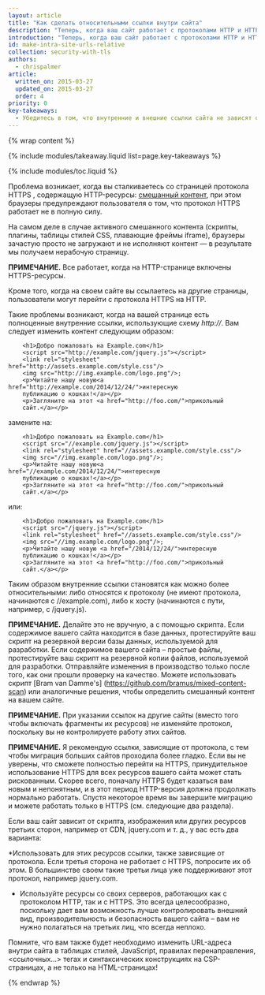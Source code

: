 ```yaml
---
layout: article
title: "Как сделать относительными ссылки внутри сайта"
description: "Теперь, когда ваш сайт работает с протоколами HTTP и HTTPS, он должен работать гладко вне зависимости от используемого протокола"
introduction: "Теперь, когда ваш сайт работает с протоколами HTTP и HTTPS, он обязан работать гладко вне зависимости от используемого протокола"
id: make-intra-site-urls-relative
collection: security-with-tls
authors:
  - chrispalmer
article:
  written_on: 2015-03-27
  updated_on: 2015-03-27
  order: 4
priority: 0
key-takeaways:
  - Убедитесь в том, что внутренние и внешние ссылки сайта не зависят от протоколу, т. е. убедитесь, что вы используете относительные пути, либо уберите протокол в виде //example.com/something.js
---
```


{% wrap content %}

{% include modules/takeaway.liquid list=page.key-takeaways %}

{% include modules/toc.liquid %}

Проблема возникает, когда вы сталкиваетесь со страницей протокола HTTPS
, содержащую HTTP-ресурсы: [смешанный
контент](http://www.w3.org/TR/mixed-content/), при этом браузеры предупреждают пользователя о том, что протокол
HTTPS работает не в полную силу.

На самом деле в случае активного смешанного контента (скрипты, плагины, таблицы стилей CSS, плавающие фреймы iframe),
браузеры зачастую просто не загружают и не исполняют контент — в результате мы получаем 
нерабочую страницу.

**ПРИМЕЧАНИЕ.** Все работает, когда на HTTP-странице включены HTTPS-ресурсы.

Кроме того, когда на своем сайте вы ссылаетесь на другие страницы, пользователи
могут перейти с протокола HTTPS на HTTP.

Такие проблемы возникают, когда на вашей странице есть полноценные внутренние ссылки,
использующие схему *http://*. Вам следует изменить контент следующим образом:

		<h1>Добро пожаловать на Example.com</h1>
		<script src="http://example.com/jquery.js"></script>
		<link rel="stylesheet" href="http://assets.example.com/style.css"/>
		<img src="http://img.example.com/logo.png"/>;
		<p>Читайте нашу новую<a href="http://example.com/2014/12/24/">интересную
		публикацию о кошках!</a></p>
		<p>Загляните на этот <a href="http://foo.com/">прикольный
		сайт.</a></p>

замените на:

		<h1>Добро пожаловать на Example.com</h1>
		<script src="//example.com/jquery.js"></script>
		<link rel="stylesheet" href="//assets.example.com/style.css"/>
		<img src="//img.example.com/logo.png"/>;
		<p>Читайте нашу новую<a href="//example.com/2014/12/24/">интересную
		публикацию о кошках!</a></p>
		<p>Загляните на этот <a href="http://foo.com/">прикольный
		сайт.</a></p>

или:

		<h1>Добро пожаловать на Example.com</h1>
		<script src="/jquery.js"></script>
		<link rel="stylesheet" href="//assets.example.com/style.css"/>
		<img src="//img.example.com/logo.png"/>;
		<p>Читайте нашу новую <a href="/2014/12/24/">интересную
		публикацию о кошках!</a></p>
		<p>Загляните на этот <a href="http://foo.com/">прикольный
		сайт.</a></p>

Таким образом внутренние ссылки становятся как можно более относительными: либо относятся к протоколу 
(не имеют протокола, начинаются с //example.com), либо к хосту (начинаются
с пути, например, с /jquery.js).

**ПРИМЕЧАНИЕ.** Делайте это не вручную, а с помощью скрипта. Если содержимое вашего сайта находится в
базе данных, протестируйте ваш скрипт на резервной версии
базы данных, используемой для разработки. Если содержимое вашего сайта – простые файлы, протестируйте ваш скрипт
на резервной копии файлов, используемой для разработки. Отправляйте изменения в производство только после
того, как они прошли проверку на качество. Можете использовать скрипт [Bram van Damme's]
(https://github.com/bramus/mixed-content-scan) или аналогичные решения, чтобы
 определить смешанный контент на вашем сайте.

**ПРИМЕЧАНИЕ.** При указании ссылок на другие сайты (вместо того чтобы включать фрагменты их ресурсов)
не изменяйте протокол, поскольку вы не контролируете работу
этих сайтов.

**ПРИМЕЧАНИЕ.** Я рекомендую ссылки, зависящие от протокола, с тем чтобы миграция больших сайтов 
проходила более гладко. Если вы не уверены, что сможете полностью перейти на HTTPS, принудительное использование 
HTTPS для всех ресурсов вашего сайта может стать рискованным. Скорее всего, поначалу
HTTPS будет казаться вам новым и непонятным, и в этот период HTTP-версия должна
продолжать нормально работать. Спустя некоторое время вы завершите миграцию и можете
 работать только в HTTPS (см. следующие два раздела).

Если ваш сайт зависит от скрипта, изображения или других ресурсов третьих
сторон, например от CDN, jquery.com и т. д., у вас есть два варианта:

*Использовать для этих ресурсов ссылки, также зависящие от протокола. Если третья сторона
не работает с HTTPS, попросите их об этом. В большинстве своем такие третьи лица уже поддерживают этот протокол, например jquery.com.
* Используйте ресурсы со своих серверов, работающих как с протоколом HTTP, так и с
 HTTPS. Это всегда целесообразно, поскольку дает вам возможность лучше контролировать
 внешний вид, производительность и безопасность вашего сайта – вам не нужно
 полагаться на третьих лиц, что всегда неплохо.

Помните, что вам также будет необходимо изменить URL-адреса внутри сайта
в таблицах стилей, JavaScript, правилах перенаправления, &lt;ссылочных...&gt; тегах и синтаксических конструкциях
на CSP-страницах, а не только на HTML-страницах!

{% endwrap %}
